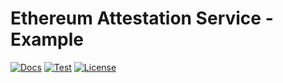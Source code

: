 # Ethereum Attestation Service - Example

[![Docs](https://img.shields.io/badge/docs-%F0%9F%93%84-blue)](https://eas.eth.link)
[![Test](https://github.com/ethereum-attestation-service/eas-contracts-example/actions/workflows/ci.yml/badge.svg)](https://github.com/ethereum-attestation-service/eas-contracts-example/actions/workflows/ci.yml)
[![License](https://img.shields.io/github/license/ethereum-attestation-service/eas-contracts-example?style=flat-square)](https://github.com/ethereum-attestation-service/eas-contracts-example/blob/master/LICENSE)
